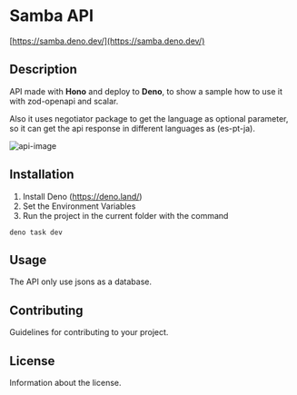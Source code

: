 # Samba API

[https://samba.deno.dev/](https://samba.deno.dev/)

## Description

API made with **Hono** and deploy to **Deno**, to show a sample how to use it
with zod-openapi and scalar.

Also it uses negotiator package to get the language as optional parameter, so it
can get the api response in different languages as (es-pt-ja).

![api-image](https://github.com/hectorAguero/samba-public-api/assets/31939754/e5a7e9f8-0cb9-4dd9-846c-ea4e31ae1584)

## Installation

1. Install Deno (https://deno.land/)
1. Set the Environment Variables
1. Run the project in the current folder with the command

```
deno task dev
```

## Usage

The API only use jsons as a database.

## Contributing

Guidelines for contributing to your project.

## License

Information about the license.
